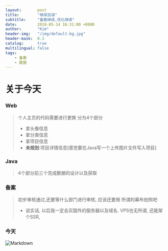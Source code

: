 ```yaml
---
layout:       post
title:        "继续加油"
subtitle:     "备案继续,优化继续"
date:         2018-05-14 16:31:00 +0800
author:       "Kim"
header-img:   "/img/default-bg.jpg"
header-mask:  0.3
catalog:      true
multilingual: false
tags:
    - 备案
    - 数据
---
```


# 关于今天
### Web

>   个人主页的代码需要进行更换
>   分为4个部分
> - 拿头像信息
> - 拿分类信息
> - 拿项目信息
> - **未规划**:项目详情信息[感觉要在Java写一个上传图片文件写入项目]

### Java
>   4个部分前三个完成数据的设计以及获取

### 备案
>   初步审核通过,还要等什么部门进行审核, 应该还要用 所谓的幕布拍照吧
>   - 说实话, 以后我一定会买国外的服务器以及域名. VPS也无所谓, 还能架个SSR,

### 今天
![Markdown](/helloworld/img/2018-5-13.jpg)

